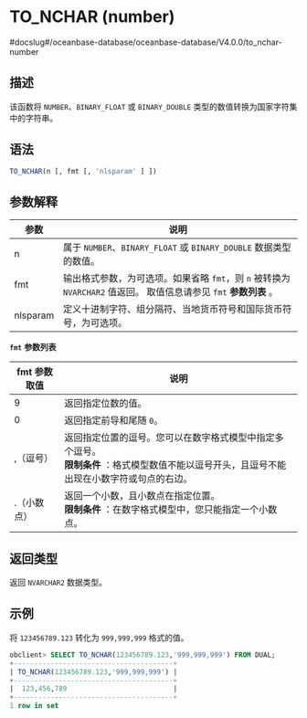 TO_NCHAR (number) 
======================================
#docslug#/oceanbase-database/oceanbase-database/V4.0.0/to_nchar-number


描述 
-----------------------

该函数将 `NUMBER`、`BINARY_FLOAT` 或 `BINARY_DOUBLE` 类型的数值转换为国家字符集中的字符串。

语法 
-----------------------

```sql
TO_NCHAR(n [, fmt [, 'nlsparam' ] ])
```



参数解释 
-------------------------



|    参数    |                                               说明                                                |
|----------|-------------------------------------------------------------------------------------------------|
| n        | 属于 `NUMBER`、`BINARY_FLOAT` 或 `BINARY_DOUBLE` 数据类型的数值。                                           |
| fmt      | 输出格式参数，为可选项。如果省略 `fmt`，则 `n` 被转换为 `NVARCHAR2` 值返回。 取值信息请参见 `fmt` **参数列表** 。 |
| nlsparam | 定义十进制字符、组分隔符、当地货币符号和国际货币符号，为可选项。                                                                |



**`fmt`** **参数列表** 


| fmt 参数取值 |                                            说明                                            |
|----------|------------------------------------------------------------------------------------------|
| 9        | 返回指定位数的值。                                                                                |
| 0        | 返回指定前导和尾随 `0`。                                                                           |
| ,（逗号）    | 返回指定位置的逗号。您可以在数字格式模型中指定多个逗号。 <br>**限制条件** ：格式模型数值不能以逗号开头，且逗号不能出现在小数字符或句点的右边。 |
| .（小数点）   | 返回一个小数，且小数点在指定位置。 <br>**限制条件** ：在数字格式模型中，您只能指定一个小数点。                         |



返回类型 
-------------------------

返回 `NVARCHAR2` 数据类型。

示例 
-----------------------

将 `123456789.123` 转化为 `999,999,999` 格式的值。

```sql
obclient> SELECT TO_NCHAR(123456789.123,'999,999,999') FROM DUAL;
+---------------------------------------+
| TO_NCHAR(123456789.123,'999,999,999') |
+---------------------------------------+
|  123,456,789                          |
+---------------------------------------+
1 row in set
```


